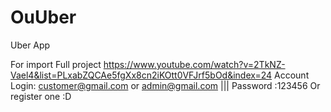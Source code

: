 # OuUber
Uber App

For import Full project
https://www.youtube.com/watch?v=2TkNZ-Vael4&list=PLxabZQCAe5fgXx8cn2iKOtt0VFJrf5bOd&index=24
Account Login:
customer@gmail.com or 
admin@gmail.com |||
Password :123456
Or register one :D
